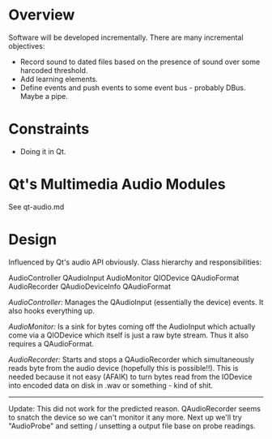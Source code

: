 # Overview
Software will be developed incrementally. There are many incremental objectives:

  + Record sound to dated files based on the presence of sound over some harcoded threshold.
  + Add learning elements.
  + Define events and push events to some event bus - probably DBus. Maybe a pipe.

# Constraints

  + Doing it in Qt.

# Qt's Multimedia Audio Modules
See qt-audio.md

# Design
Influenced by Qt's audio API obviously. Class hierarchy and responsibilities:

  AudioController
    QAudioInput
    AudioMonitor
      QIODevice
      QAudioFormat
    AudioRecorder
      QAudioDeviceInfo
      QAudioFormat

*AudioController:* Manages the QAudioInput (essentially the device) events. It also hooks everything up.

*AudioMonitor:* Is a sink for bytes coming off the AudioInput which actually come via a QIODevice which itself is just a raw byte stream. Thus it also requires a QAudioFormat.

*AudioRecorder:* Starts and stops a QAudioRecorder which simultaneously reads byte from the audio device (hopefully this is possible!!). This is needed because it not easy (AFAIK) to turn bytes read from the IODevice into encoded data on disk in .wav or something - kind of shit.

---

Update: This did not work for the predicted reason. QAudioRecorder seems to snatch the device so we can't monitor it any more. Next up we'll try "AudioProbe" and setting / unsetting a output file base on probe readings.
